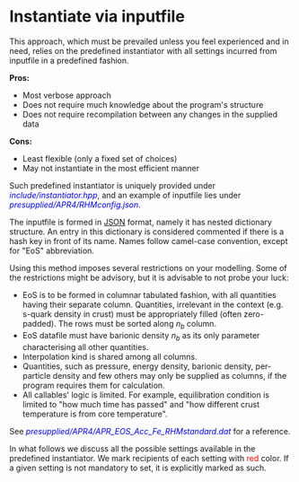 # Instantiate via inputfile

This approach, which must be prevailed unless you feel experienced and in need, relies on the predefined instantiator with all settings incurred from inputfile in a predefined fashion.    

**Pros:**
- Most verbose approach
- Does not require much knowledge about the program's structure
- Does not require recompilation between any changes in the supplied data

**Cons:**
- Least flexible (only a fixed set of choices)
- May not instantiate in the most efficient manner

Such predefined instantiator is uniquely provided under <span style="color:blue">_include/instantiator.hpp_</span>, and an example of inputfile lies under <span style="color:blue">_presupplied/APR4/RHMconfig.json_</span>.

The inputfile is formed in [JSON](https://github.com/nlohmann/json) format, namely it has nested dictionary structure. An entry in this dictionary is considered commented if there is a hash key in front of its name. Names follow camel-case convention, except for "EoS" abbreviation.

Using this method imposes several restrictions on your modelling. Some of the restrictions might be advisory, but it is advisable to not probe your luck:

- EoS is to be formed in columnar tabulated fashion, with all quantities having their separate column. Quantities, irrelevant in the context (e.g. s-quark density in crust) must be appropriately filled (often zero-padded). The rows must be sorted along $n_b$ column.
- EoS datafile must have barionic density $n_b$ as its only parameter characterising all other quantities.
- Interpolation kind is shared among all columns.
- Quantities, such as pressure, energy density, barionic density, per-particle density and few others may only be supplied as columns, if the program requires them for calculation.
- All callables' logic is limited. For example, equilibration condition is limited to "how much time has passed" and "how different crust temperature is from core temperature".

See <span style="color:blue">_presupplied/APR4/APR_EOS_Acc_Fe_RHMstandard.dat_</span> for a reference.

In what follows we discuss all the possible settings available in the predefined instantiator. We mark recipients of each setting with <span style="color:red">red</span> color. If a given setting is not mandatory to set, it is explicitly marked as such.